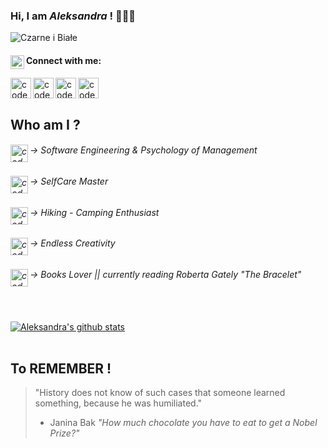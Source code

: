 ### Hi, I am *Aleksandra* ! 👩🏻‍💻

![Czarne i Białe ](https://user-images.githubusercontent.com/60992825/95758402-6ed41880-0c76-11eb-83a9-8fab28f0b98b.png)


#### [<img align="left" alt="codeSTACKr | Image" width="22px" src="https://iconmonstr.com/wp-content/g/gd/makefg.php?i=../assets/preview/2020/png/iconmonstr-friend-6.png&r=98&g=110&b=105" />][image] Connect with me: <br> 

[<img align="left" alt="codeSTACKr | Facebook" width="33px" src="https://iconmonstr.com/wp-content/g/gd/makefg.php?i=../assets/preview/2012/png/iconmonstr-facebook-5.png&r=154&g=171&b=165" />][facebook]
[<img align="left" alt="codeSTACKr | LinkedIn" width="33px" src="https://iconmonstr.com/wp-content/g/gd/makefg.php?i=../assets/preview/2012/png/iconmonstr-linkedin-5.png&r=145&g=161&b=155" />][linkedin]
[<img align="left" alt="codeSTACKr | Instagram" width="33px" src="https://iconmonstr.com/wp-content/g/gd/makefg.php?i=../assets/preview/2016/png/iconmonstr-instagram-15.png&r=145&g=161&b=155" />][instagram]
[<img align="left" alt="codeSTACKr | Instagram" width="33px" src="https://iconmonstr.com/wp-content/g/gd/makefg.php?i=../assets/preview/2018/png/iconmonstr-medium-5.png&r=149&g=166&b=159" />][medium]


[facebook]: https://www.facebook.com/bystranowska/
[instagram]: https://www.instagram.com/letsdreamsmaketrue/?hl=en
[linkedin]: https://www.linkedin.com/in/aleksandra-bystranowska-takahashi-26635a89/
[medium]: https://medium.com/@aleksandra.bystranowska
[image]: https://
[edu]: https://
<br>
<br> 

## Who am I ?
###### [<img align="left" alt="codeSTACKr | edu" width="28px" src="https://iconmonstr.com/wp-content/g/gd/makefg.php?i=../assets/preview/2019/png/iconmonstr-school-24.png&r=134&g=149&b=150" />][edu] -> Software Engineering & Psychology of Management 
###### [<img align="left" alt="codeSTACKr | edu" width="28px" src="https://iconmonstr.com/wp-content/g/gd/makefg.php?i=../assets/preview/2019/png/iconmonstr-customer-10.png&r=130&g=144&b=145" />][edu] -> SelfCare Master
###### [<img align="left" alt="codeSTACKr | edu" width="28px" src="https://iconmonstr.com/wp-content/g/gd/makefg.php?i=../assets/preview/2018/png/iconmonstr-tree-18.png&r=130&g=144&b=145" />][edu] -> Hiking - Camping Enthusiast
###### [<img align="left" alt="codeSTACKr | edu" width="28px" src="https://iconmonstr.com/wp-content/g/gd/makefg.php?i=../assets/preview/2018/png/iconmonstr-light-bulb-thin.png&r=125&g=139&b=140" />][edu] -> Endless Creativity 
###### [<img align="left" alt="codeSTACKr | edu" width="28px" src="https://iconmonstr.com/wp-content/g/gd/makefg.php?i=../assets/preview/2019/png/iconmonstr-school-26.png&r=118&g=131&b=133" />][edu] -> Books Lover || currently reading *Roberta Gately "The Bracelet"*

<br><br>
[![Aleksandra's github stats](https://github-readme-stats.vercel.app/api?username=aleksandra-b-t&show_icons=true&theme=gotham)](https://github.com/aleksandra-b-t/github-readme-stats)
<br><br>




## To REMEMBER !
> "History does not know of such cases that someone learned something, because he was humiliated."
> - Janina Bak *"How much chocolate you have to eat to get a Nobel Prize?"*



<!--
**aleksandra-b-t/aleksandra-b-t** is a ✨ _special_ ✨ repository because its `README.md` (this file) appears on your GitHub profile.

Here are some ideas to get you started:

- 🔭 I’m currently working on ...
- 🌱 I’m currently learning ...
- 👯 I’m looking to collaborate on ...
- 🤔 I’m looking for help with ...
- 💬 Ask me about ...
- 📫 How to reach me: ...
- 😄 Pronouns: ...
- ⚡ Fun fact: ...
-->
